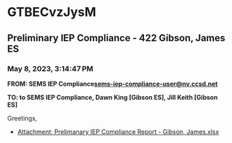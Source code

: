 # GTBECvzJysM
## Preliminary IEP Compliance - 422 Gibson, James ES
### May 8, 2023, 3:14:47 PM
**FROM: SEMS IEP Compliance<sems-iep-compliance-user@nv.ccsd.net>**

**TO: to SEMS IEP Compliance, Dawn King [Gibson ES], Jill Keith [Gibson ES]**


Greetings, 

 





* [Attachment: Prelimanary IEP Compliance Report - Gibson, James.xlsx](GTBECvzJysM-attachment-1.xlsx)
